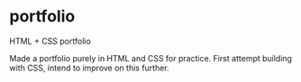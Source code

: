 # portfolio
HTML + CSS portfolio 

Made a portfolio purely in HTML and CSS for practice. 
First attempt building with CSS, intend to improve on this further.

